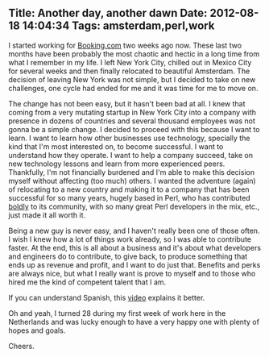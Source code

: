 Title: Another day, another dawn
Date: 2012-08-18 14:04:34
Tags: amsterdam,perl,work
---
I started working for <a href="http://www.booking.com">Booking.com</a> two weeks ago now. These last two months have been probably the most chaotic and hectic in a long time from what I remember in my life. I left New York City, chilled out in Mexico City for several weeks and then finally relocated to beautiful Amsterdam. The decision of leaving New York was not simple, but I decided to take on new challenges, one cycle had ended for me and it was time for me to move on.

The change has not been easy, but it hasn't been bad at all. I knew that coming from a very mutating startup in New York City into a company with presence in dozens of countries and several thousand employees was not gonna be a simple change. I decided to proceed with this because I want to learn. I want to learn how other businesses use technology, specially the kind that I'm most interested on, to become successful. I want to understand how they operate. I want to help a company succeed, take on new technology lessons and learn from more experienced peers. Thankfully, I'm not financially burdened and I'm able to make this decision myself without affecting (too much) others. I wanted the adventure (again) of relocating to a new country and making it to a company that has been successful for so many years, hugely based in Perl, who has contributed <a href="http://news.perlfoundation.org/2012/01/bookingcom-sponsors-100000-to.html">boldly</a> to its community, with so many great Perl developers in the mix, etc., just made it all worth it.

Being a new guy is never easy, and I haven't really been one of those often. I wish I knew how a lot of things work already, so I was able to contribute faster. At the end, this is all about a business and it's about what developers and engineers do to contribute, to give back, to produce something that ends up as revenue and profit, and I want to do just that. Benefits and perks are always nice, but what I really want is prove to myself and to those who hired me the kind of competent talent that I am.

If you can understand Spanish, this <a href="http://www.youtube.com/embed/KHXiLURi4lA">video</a> explains it better. 

Oh and yeah, I turned 28 during my first week of work here in the Netherlands and was lucky enough to have a very happy one with plenty of hopes and goals.

Cheers.
